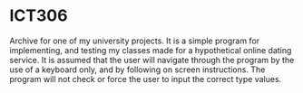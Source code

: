 # ICT306
Archive for one of my university projects. It is a simple program for implementing, and testing my classes made for a hypothetical online dating service. It is assumed that the user will navigate through the program by the use of a keyboard only, and by following on screen instructions. The program will not check or force the user to input the correct type values.
